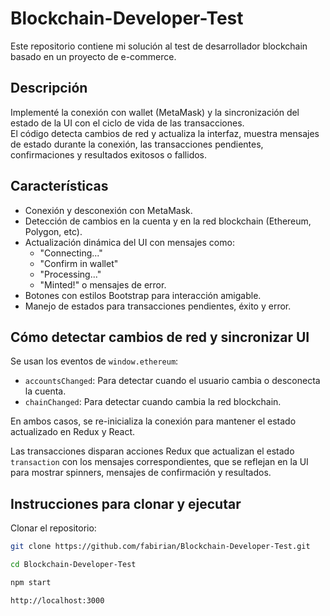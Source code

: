 # Blockchain-Developer-Test

Este repositorio contiene mi solución al test de desarrollador blockchain basado en un proyecto de e-commerce.

## Descripción

Implementé la conexión con wallet (MetaMask) y la sincronización del estado de la UI con el ciclo de vida de las transacciones.  
El código detecta cambios de red y actualiza la interfaz, muestra mensajes de estado durante la conexión, las transacciones pendientes, confirmaciones y resultados exitosos o fallidos.

## Características

- Conexión y desconexión con MetaMask.
- Detección de cambios en la cuenta y en la red blockchain (Ethereum, Polygon, etc).
- Actualización dinámica del UI con mensajes como:
  - "Connecting..."
  - "Confirm in wallet"
  - "Processing..."
  - "Minted!" o mensajes de error.
- Botones con estilos Bootstrap para interacción amigable.
- Manejo de estados para transacciones pendientes, éxito y error.

## Cómo detectar cambios de red y sincronizar UI

Se usan los eventos de `window.ethereum`:

- `accountsChanged`: Para detectar cuando el usuario cambia o desconecta la cuenta.
- `chainChanged`: Para detectar cuando cambia la red blockchain.

En ambos casos, se re-inicializa la conexión para mantener el estado actualizado en Redux y React.

Las transacciones disparan acciones Redux que actualizan el estado `transaction` con los mensajes correspondientes, que se reflejan en la UI para mostrar spinners, mensajes de confirmación y resultados.

## Instrucciones para clonar y ejecutar

Clonar el repositorio:

```bash
git clone https://github.com/fabirian/Blockchain-Developer-Test.git

cd Blockchain-Developer-Test

npm start

http://localhost:3000


